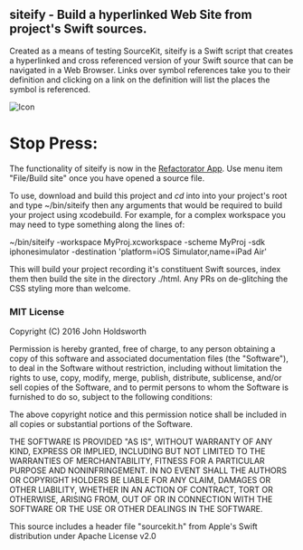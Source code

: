 
## siteify - Build a hyperlinked Web Site from project's Swift sources.

Created as a means of testing SourceKit, siteify is a Swift script that creates a
hyperlinked and cross referenced version of your Swift source that can be navigated
in a Web Browser. Links over symbol references take you to their definition and
clicking on a link on the definition will list the places the symbol is referenced.

![Icon](http://injectionforxcode.johnholdsworth.com/siteify2.png)

# Stop Press:

The functionality of siteify is now in the [Refactorator App](https://github.com/johnno1962/RefactoratorApp).
Use menu item "File/Build site" once you have opened a source file.

To use, download and build this project and _cd_ into into your project's root 
and type ~/bin/siteify then any arguments that would be required to build your 
project using xcodebuild. For example, for a complex workspace you may need to
type something along the lines of:

~/bin/siteify -workspace MyProj.xcworkspace -scheme MyProj -sdk iphonesimulator -destination 'platform=iOS Simulator,name=iPad Air'

This will build your project recording it's constituent Swift sources, index them
then build the site in the directory ./html. Any PRs on de-glitching the CSS styling
more than welcome.

### MIT License

Copyright (C) 2016 John Holdsworth

Permission is hereby granted, free of charge, to any person obtaining a copy of this software and associated 
documentation files (the "Software"), to deal in the Software without restriction, including without limitation 
the rights to use, copy, modify, merge, publish, distribute, sublicense, and/or sell copies of the Software, 
and to permit persons to whom the Software is furnished to do so, subject to the following conditions:

The above copyright notice and this permission notice shall be included in all copies or substantial 
portions of the Software.

THE SOFTWARE IS PROVIDED "AS IS", WITHOUT WARRANTY OF ANY KIND, EXPRESS OR IMPLIED, INCLUDING BUT NOT 
LIMITED TO THE WARRANTIES OF MERCHANTABILITY, FITNESS FOR A PARTICULAR PURPOSE AND NONINFRINGEMENT. 
IN NO EVENT SHALL THE AUTHORS OR COPYRIGHT HOLDERS BE LIABLE FOR ANY CLAIM, DAMAGES OR OTHER LIABILITY, 
WHETHER IN AN ACTION OF CONTRACT, TORT OR OTHERWISE, ARISING FROM, OUT OF OR IN CONNECTION WITH THE 
SOFTWARE OR THE USE OR OTHER DEALINGS IN THE SOFTWARE.

This source includes a header file "sourcekit.h" from Apple's Swift distribution under Apache License v2.0
